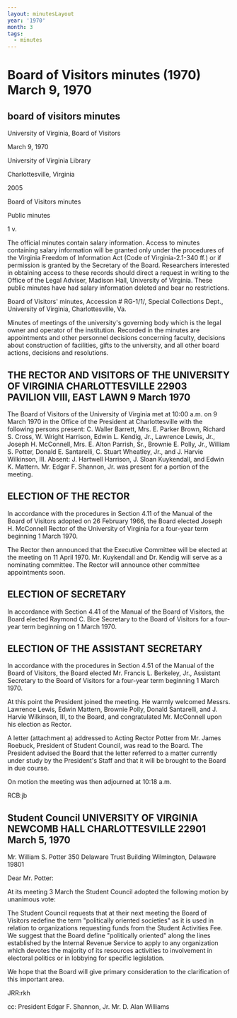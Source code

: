 ```yaml
---
layout: minutesLayout
year: '1970'
month: 3
tags:
  - minutes
---
```

Board of Visitors minutes (1970) March 9, 1970
==============================================

board of visitors minutes
-------------------------

University of Virginia, Board of Visitors

March 9, 1970

University of Virginia Library

Charlottesville, Virginia

2005

Board of Visitors minutes

Public minutes

1 v.

The official minutes contain salary information. Access to minutes containing salary information will be granted only under the procedures of the Virginia Freedom of Information Act (Code of Virginia-2.1-340 ff.) or if permission is granted by the Secretary of the Board. Researchers interested in obtaining access to these records should direct a request in writing to the Office of the Legal Adviser, Madison Hall, University of Virginia. These public minutes have had salary information deleted and bear no restrictions.

Board of Visitors' minutes, Accession # RG-1/1/, Special Collections Dept., University of Virginia, Charlottesville, Va.

Minutes of meetings of the university's governing body which is the legal owner and operator of the institution. Recorded in the minutes are appointments and other personnel decisions concerning faculty, decisions about construction of facilities, gifts to the university, and all other board actions, decisions and resolutions.

THE RECTOR AND VISITORS OF THE UNIVERSITY OF VIRGINIA CHARLOTTESVILLE 22903 PAVILION VIII, EAST LAWN 9 March 1970
-----------------------------------------------------------------------------------------------------------------

The Board of Visitors of the University of Virginia met at 10:00 a.m. on 9 March 1970 in the Office of the President at Charlottesville with the following persons present: C. Waller Barrett, Mrs. E. Parker Brown, Richard S. Cross, W. Wright Harrison, Edwin L. Kendig, Jr., Lawrence Lewis, Jr., Joseph H. McConnell, Mrs. E. Alton Parrish, Sr., Brownie E. Polly, Jr., William S. Potter, Donald E. Santarelli, C. Stuart Wheatley, Jr., and J. Harvie Wilkinson, III. Absent: J. Hartwell Harrison, J. Sloan Kuykendall, and Edwin K. Mattern. Mr. Edgar F. Shannon, Jr. was present for a portion of the meeting.

ELECTION OF THE RECTOR
----------------------

In accordance with the procedures in Section 4.11 of the Manual of the Board of Visitors adopted on 26 February 1966, the Board elected Joseph H. McConnell Rector of the University of Virginia for a four-year term beginning 1 March 1970.

The Rector then announced that the Executive Committee will be elected at the meeting on 11 April 1970. Mr. Kuykendall and Dr. Kendig will serve as a nominating committee. The Rector will announce other committee appointments soon.

ELECTION OF SECRETARY
---------------------

In accordance with Section 4.41 of the Manual of the Board of Visitors, the Board elected Raymond C. Bice Secretary to the Board of Visitors for a four-year term beginning on 1 March 1970.

ELECTION OF THE ASSISTANT SECRETARY
-----------------------------------

In accordance with the procedures in Section 4.51 of the Manual of the Board of Visitors, the Board elected Mr. Francis L. Berkeley, Jr., Assistant Secretary to the Board of Visitors for a four-year term beginning 1 March 1970.

At this point the President joined the meeting. He warmly welcomed Messrs. Lawrence Lewis, Edwin Mattern, Brownie Polly, Donald Santarelli, and J. Harvie Wilkinson, III, to the Board, and congratulated Mr. McConnell upon his election as Rector.

A letter (attachment a) addressed to Acting Rector Potter from Mr. James Roebuck, President of Student Council, was read to the Board. The President advised the Board that the letter referred to a matter currently under study by the President's Staff and that it will be brought to the Board in due course.

On motion the meeting was then adjourned at 10:18 a.m.

RCB:jb

Student Council UNIVERSITY OF VIRGINIA NEWCOMB HALL CHARLOTTESVILLE 22901 March 5, 1970
---------------------------------------------------------------------------------------

Mr. William S. Potter 350 Delaware Trust Building Wilmington, Delaware 19801

Dear Mr. Potter:

At its meeting 3 March the Student Council adopted the following motion by unanimous vote:

The Student Council requests that at their next meeting the Board of Visitors redefine the term "politically oriented societies" as it is used in relation to organizations requesting funds from the Student Activities Fee. We suggest that the Board define "politically oriented" along the lines established by the Internal Revenue Service to apply to any organization which devotes the majority of its resources activities to involvement in electoral politics or in lobbying for specific legislation.

We hope that the Board will give primary consideration to the clarification of this important area.

JRR:rkh

cc: President Edgar F. Shannon, Jr. Mr. D. Alan Williams
